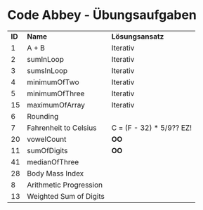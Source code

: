<h1>Code Abbey - Übungsaufgaben</h1>

<table>
   <tr>
      <td><b>ID</b></td>
      <td><b>Name</b></td>
      <td><b>Lösungsansatz</b></td>
   </tr>
   <tr>
      <td>1</td>
      <td>A + B</td>
      <td>Iterativ</td>
   </tr>
   <tr>
      <td>2</td>
      <td>sumInLoop</td>
      <td>Iterativ</td>
   </tr>
   <tr>
      <td>3</td>
      <td>sumsInLoop</td>
      <td>Iterativ</td>
   </tr>
   <tr>
      <td>4</td>
      <td>minimumOfTwo</td>
      <td>Iterativ</td>
   </tr>
   <tr>
      <td>5</td>
      <td>minimumOfThree</td>
      <td>Iterativ</td>
   </tr>
   <tr>
      <td>15</td>
      <td>maximumOfArray</td>
      <td>Iterativ</td>
   </tr>
   <tr>
      <td>6</td>
      <td>Rounding</td>
      <td></td>
   </tr>
   <tr>
      <td>7</td>
      <td>Fahrenheit to Celsius</td>
   <td>C = (F - 32) * 5/9?? EZ! </td>
   </tr>
   <tr>
      <td>20</td>
      <td>vowelCount</td>
      <td><b>OO</b></td>
   </tr>
   <tr>
      <td>11</td>
      <td>sumOfDigits</td>
      <td><b>OO</b></td>
   </tr>
   <tr>
      <td>41</td>
      <td>medianOfThree</td>
      <td></td>
   </tr>
   <tr>
      <td>28</td>
      <td>Body Mass Index</td>
      <td></td>
   </tr>
   <tr>
      <td>8</td>
      <td>Arithmetic Progression</td>
      <td></td>
   </tr>
   <tr>
      <td>13</td>
      <td>Weighted Sum of Digits</td>
      <td></td>
   </tr>
   
</table>
